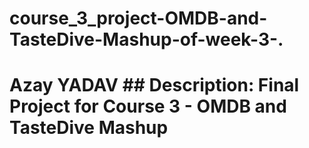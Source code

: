 # course_3_project-OMDB-and-TasteDive-Mashup-of-week-3-.
# Azay YADAV ##  Description: Final Project for Course 3 - OMDB and TasteDive Mashup
